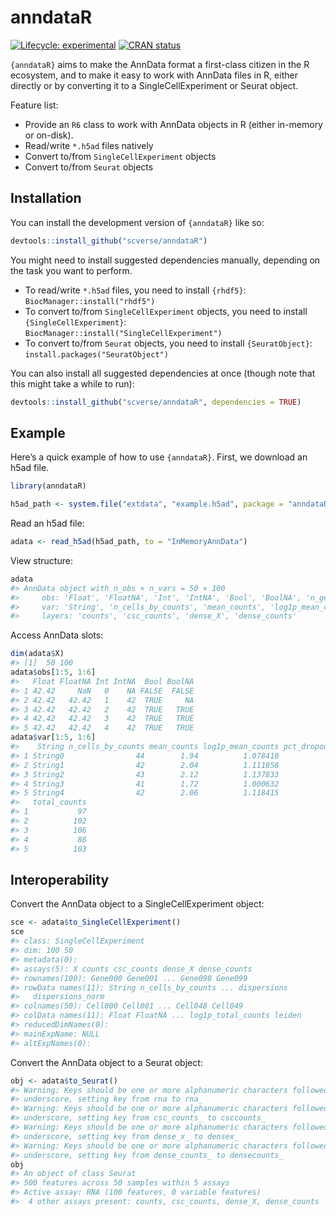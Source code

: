# anndataR

<!-- README.md is generated from README.qmd. Please edit that file -->
<!-- badges: start -->

[![Lifecycle:
experimental](https://img.shields.io/badge/lifecycle-experimental-orange.svg)](https://lifecycle.r-lib.org/articles/stages.html#experimental)
[![CRAN
status](https://www.r-pkg.org/badges/version/anndataR.png)](https://CRAN.R-project.org/package=anndataR)
<!-- badges: end -->

`{anndataR}` aims to make the AnnData format a first-class citizen in
the R ecosystem, and to make it easy to work with AnnData files in R,
either directly or by converting it to a SingleCellExperiment or Seurat
object.

Feature list:

- Provide an `R6` class to work with AnnData objects in R (either
  in-memory or on-disk).
- Read/write `*.h5ad` files natively
- Convert to/from `SingleCellExperiment` objects
- Convert to/from `Seurat` objects

## Installation

You can install the development version of `{anndataR}` like so:

``` r
devtools::install_github("scverse/anndataR")
```

You might need to install suggested dependencies manually, depending on
the task you want to perform.

- To read/write `*.h5ad` files, you need to install `{rhdf5}`:
  `BiocManager::install("rhdf5")`
- To convert to/from `SingleCellExperiment` objects, you need to install
  `{SingleCellExperiment}`:
  `BiocManager::install("SingleCellExperiment")`
- To convert to/from `Seurat` objects, you need to install
  `{SeuratObject}`: `install.packages("SeuratObject")`

You can also install all suggested dependencies at once (though note
that this might take a while to run):

``` r
devtools::install_github("scverse/anndataR", dependencies = TRUE)
```

## Example

Here’s a quick example of how to use `{anndataR}`. First, we download an
h5ad file.

``` r
library(anndataR)

h5ad_path <- system.file("extdata", "example.h5ad", package = "anndataR")
```

Read an h5ad file:

``` r
adata <- read_h5ad(h5ad_path, to = "InMemoryAnnData")
```

View structure:

``` r
adata
#> AnnData object with n_obs × n_vars = 50 × 100
#>     obs: 'Float', 'FloatNA', 'Int', 'IntNA', 'Bool', 'BoolNA', 'n_genes_by_counts', 'log1p_n_genes_by_counts', 'total_counts', 'log1p_total_counts', 'leiden'
#>     var: 'String', 'n_cells_by_counts', 'mean_counts', 'log1p_mean_counts', 'pct_dropout_by_counts', 'total_counts', 'log1p_total_counts', 'highly_variable', 'means', 'dispersions', 'dispersions_norm'
#>     layers: 'counts', 'csc_counts', 'dense_X', 'dense_counts'
```

Access AnnData slots:

``` r
dim(adata$X)
#> [1]  50 100
adata$obs[1:5, 1:6]
#>   Float FloatNA Int IntNA  Bool BoolNA
#> 1 42.42     NaN   0    NA FALSE  FALSE
#> 2 42.42   42.42   1    42  TRUE     NA
#> 3 42.42   42.42   2    42  TRUE   TRUE
#> 4 42.42   42.42   3    42  TRUE   TRUE
#> 5 42.42   42.42   4    42  TRUE   TRUE
adata$var[1:5, 1:6]
#>    String n_cells_by_counts mean_counts log1p_mean_counts pct_dropout_by_counts
#> 1 String0                44        1.94          1.078410                    12
#> 2 String1                42        2.04          1.111858                    16
#> 3 String2                43        2.12          1.137833                    14
#> 4 String3                41        1.72          1.000632                    18
#> 5 String4                42        2.06          1.118415                    16
#>   total_counts
#> 1           97
#> 2          102
#> 3          106
#> 4           86
#> 5          103
```

## Interoperability

Convert the AnnData object to a SingleCellExperiment object:

``` r
sce <- adata$to_SingleCellExperiment()
sce
#> class: SingleCellExperiment 
#> dim: 100 50 
#> metadata(0):
#> assays(5): X counts csc_counts dense_X dense_counts
#> rownames(100): Gene000 Gene001 ... Gene098 Gene099
#> rowData names(11): String n_cells_by_counts ... dispersions
#>   dispersions_norm
#> colnames(50): Cell000 Cell001 ... Cell048 Cell049
#> colData names(11): Float FloatNA ... log1p_total_counts leiden
#> reducedDimNames(0):
#> mainExpName: NULL
#> altExpNames(0):
```

Convert the AnnData object to a Seurat object:

``` r
obj <- adata$to_Seurat()
#> Warning: Keys should be one or more alphanumeric characters followed by an
#> underscore, setting key from rna to rna_
#> Warning: Keys should be one or more alphanumeric characters followed by an
#> underscore, setting key from csc_counts_ to csccounts_
#> Warning: Keys should be one or more alphanumeric characters followed by an
#> underscore, setting key from dense_x_ to densex_
#> Warning: Keys should be one or more alphanumeric characters followed by an
#> underscore, setting key from dense_counts_ to densecounts_
obj
#> An object of class Seurat 
#> 500 features across 50 samples within 5 assays 
#> Active assay: RNA (100 features, 0 variable features)
#>  4 other assays present: counts, csc_counts, dense_X, dense_counts
```
